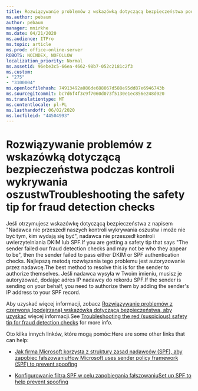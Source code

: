 ```yaml
---
title: Rozwiązywanie problemów z wskazówką dotyczącą bezpieczeństwa podczas kontroli wykrywania oszustw
ms.author: pebaum
author: pebaum
manager: mnirkhe
ms.date: 04/21/2020
ms.audience: ITPro
ms.topic: article
ms.prod: office-online-server
ROBOTS: NOINDEX, NOFOLLOW
localization_priority: Normal
ms.assetid: 96ebe3c5-66ea-4662-98b7-052c2181c2f3
ms.custom:
- "275"
- "3100004"
ms.openlocfilehash: 74913492a086de688067d588e95dd87e6946743b
ms.sourcegitcommit: bc7d6f4f3c9f7060d073f5130e1ec856e248d020
ms.translationtype: MT
ms.contentlocale: pl-PL
ms.lasthandoff: 06/02/2020
ms.locfileid: "44504993"
---
```

# <a name="troubleshooting-the-safety-tip-for-fraud-detection-checks"></a><span data-ttu-id="9fcb5-102">Rozwiązywanie problemów z wskazówką dotyczącą bezpieczeństwa podczas kontroli wykrywania oszustw</span><span class="sxs-lookup"><span data-stu-id="9fcb5-102">Troubleshooting the safety tip for fraud detection checks</span></span>

<span data-ttu-id="9fcb5-103">Jeśli otrzymujesz wskazówkę dotyczącą bezpieczeństwa z napisem "Nadawca nie przeszedł naszych kontroli wykrywania oszustw i może nie być tym, kim wydają się być", nadawca nie przeszedł kontroli uwierzytelniania DKIM lub SPF.</span><span class="sxs-lookup"><span data-stu-id="9fcb5-103">If you are getting a safety tip that says "The sender failed our fraud detection checks and may not be who they appear to be", then the sender failed to pass either DKIM or SPF authentication checks.</span></span> <span data-ttu-id="9fcb5-104">Najlepszą metodą rozwiązania tego problemu jest autoryzowanie przez nadawcę.</span><span class="sxs-lookup"><span data-stu-id="9fcb5-104">The best method to resolve this is for the sender to authorize themselves.</span></span> <span data-ttu-id="9fcb5-105">Jeśli nadawca wysyła w Twoim imieniu, musisz je autoryzować, dodając adres IP nadawcy do rekordu SPF.</span><span class="sxs-lookup"><span data-stu-id="9fcb5-105">If the sender is sending on your behalf, you need to authorize them by adding the sender's IP address to your SPF record.</span></span>
  
<span data-ttu-id="9fcb5-106">Aby uzyskać więcej informacji, zobacz [Rozwiązywanie problemów z czerwoną (podejrzaną) wskazówką dotyczącą bezpieczeństwa, aby uzyskać](https://blogs.msdn.microsoft.com/tzink/2016/11/02/troubleshooting-the-red-suspicious-safety-tip-for-fraud-detection-checks/) więcej informacji.</span><span class="sxs-lookup"><span data-stu-id="9fcb5-106">See [Troubleshooting the red (suspicious) safety tip for fraud detection checks](https://blogs.msdn.microsoft.com/tzink/2016/11/02/troubleshooting-the-red-suspicious-safety-tip-for-fraud-detection-checks/) for more info.</span></span>
  
<span data-ttu-id="9fcb5-107">Oto kilka innych linków, które mogą pomóc:</span><span class="sxs-lookup"><span data-stu-id="9fcb5-107">Here are some other links that can help:</span></span>
  
- [<span data-ttu-id="9fcb5-108">Jak firma Microsoft korzysta z struktury zasad nadawców (SPF), aby zapobiec fałszowaniu</span><span class="sxs-lookup"><span data-stu-id="9fcb5-108">How Microsoft uses sender policy framework (SPF) to prevent spoofing</span></span>](https://docs.microsoft.com/microsoft-365/security/office-365-security/how-office-365-uses-spf-to-prevent-spoofing)

- [<span data-ttu-id="9fcb5-109">Konfigurowanie filtra SPF w celu zapobiegania fałszowaniu</span><span class="sxs-lookup"><span data-stu-id="9fcb5-109">Set up SPF to help prevent spoofing</span></span>](https://docs.microsoft.com/microsoft-365/security/office-365-security/set-up-spf-in-office-365-to-help-prevent-spoofing)
